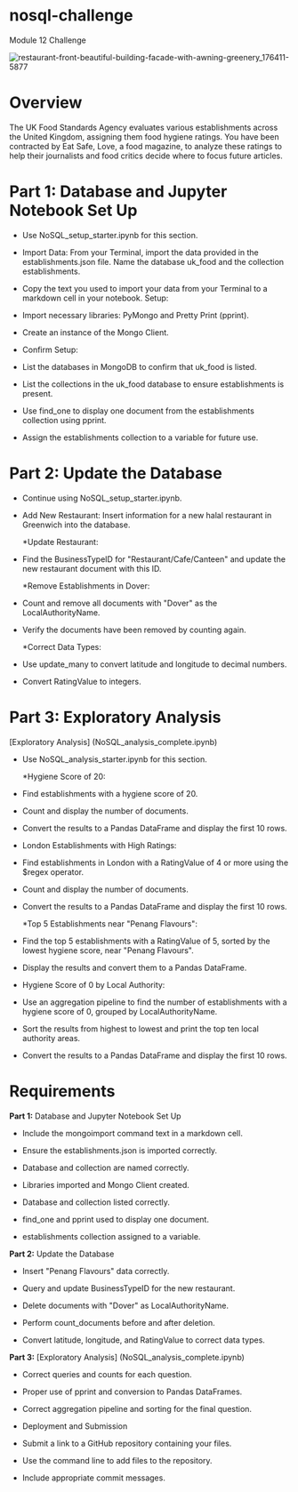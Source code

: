 # nosql-challenge
Module 12 Challenge

![restaurant-front-beautiful-building-facade-with-awning-greenery_176411-5877](https://github.com/KrissinaW/nosql-challenge/assets/162597320/5510b993-f4d6-4a12-8f92-2f5e957dd0f2)


# **Overview**

The UK Food Standards Agency evaluates various establishments across the United Kingdom, assigning them food hygiene ratings. You have been contracted by Eat Safe, Love, a food magazine, to analyze these ratings to help their journalists and food critics decide where to focus future articles.

# **Part 1**: Database and Jupyter Notebook Set Up

- Use NoSQL_setup_starter.ipynb for this section.

- Import Data: From your Terminal, import the data provided in the establishments.json file.
Name the database uk_food and the collection establishments.

- Copy the text you used to import your data from your Terminal to a markdown cell in your notebook.
Setup:

- Import necessary libraries: PyMongo and Pretty Print (pprint).

- Create an instance of the Mongo Client.

- Confirm Setup:

- List the databases in MongoDB to confirm that uk_food is listed.
  
- List the collections in the uk_food database to ensure establishments is present.
  
- Use find_one to display one document from the establishments collection using pprint.
  
- Assign the establishments collection to a variable for future use.


# **Part 2**: Update the Database

- Continue using NoSQL_setup_starter.ipynb.

- Add New Restaurant: Insert information for a new halal restaurant in Greenwich into the database.

  *Update Restaurant:

- Find the BusinessTypeID for "Restaurant/Cafe/Canteen" and update the new restaurant document with this ID.

  *Remove Establishments in Dover:

- Count and remove all documents with "Dover" as the LocalAuthorityName.

- Verify the documents have been removed by counting again.

  *Correct Data Types:

- Use update_many to convert latitude and longitude to decimal numbers.

- Convert RatingValue to integers.


#  **Part 3**: Exploratory Analysis

[Exploratory Analysis] (NoSQL_analysis_complete.ipynb)

- Use NoSQL_analysis_starter.ipynb for this section.

  *Hygiene Score of 20:

- Find establishments with a hygiene score of 20.
  
- Count and display the number of documents.
  
- Convert the results to a Pandas DataFrame and display the first 10 rows.
  
- London Establishments with High Ratings:

- Find establishments in London with a RatingValue of 4 or more using the $regex operator.
  
- Count and display the number of documents.
  
- Convert the results to a Pandas DataFrame and display the first 10 rows.
  
  *Top 5 Establishments near "Penang Flavours":

- Find the top 5 establishments with a RatingValue of 5, sorted by the lowest hygiene score, near "Penang Flavours".
  
- Display the results and convert them to a Pandas DataFrame.
  
- Hygiene Score of 0 by Local Authority:

- Use an aggregation pipeline to find the number of establishments with a hygiene score of 0, grouped by LocalAuthorityName.
  
- Sort the results from highest to lowest and print the top ten local authority areas.
  
- Convert the results to a Pandas DataFrame and display the first 10 rows.


# **Requirements**

**Part 1:** Database and Jupyter Notebook Set Up

* Include the mongoimport command text in a markdown cell.

* Ensure the establishments.json is imported correctly.

* Database and collection are named correctly.

* Libraries imported and Mongo Client created.

* Database and collection listed correctly.

* find_one and pprint used to display one document.

* establishments collection assigned to a variable.

**Part 2:** Update the Database

* Insert "Penang Flavours" data correctly.

* Query and update BusinessTypeID for the new restaurant.

* Delete documents with "Dover" as LocalAuthorityName.

* Perform count_documents before and after deletion.

* Convert latitude, longitude, and RatingValue to correct data types.

**Part 3:** [Exploratory Analysis] (NoSQL_analysis_complete.ipynb)

* Correct queries and counts for each question.

* Proper use of pprint and conversion to Pandas DataFrames.

* Correct aggregation pipeline and sorting for the final question.

* Deployment and Submission

* Submit a link to a GitHub repository containing your files.

* Use the command line to add files to the repository.

* Include appropriate commit messages.
